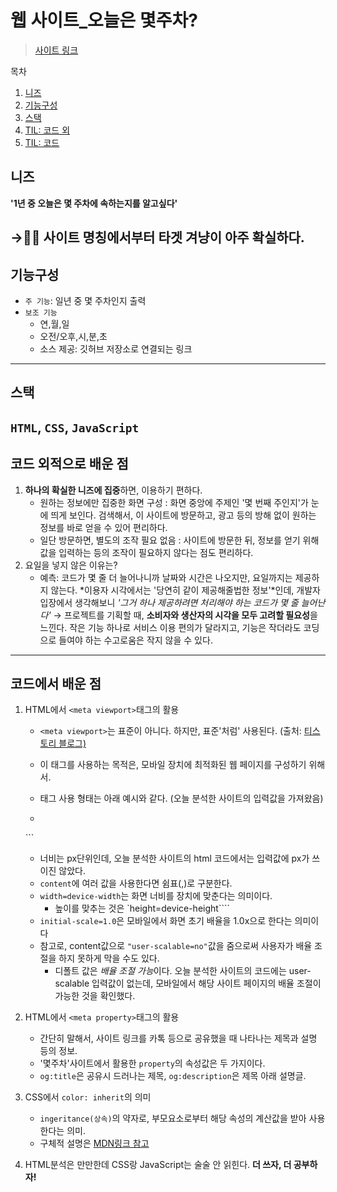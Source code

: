 # 웹 사이트_오늘은 몇주차?

> [사이트 링크](https://annyeong.me/nth-week-today/)

목차
1. [니즈](#니즈)
2. [기능구성](#기능구성)
3. [스택](#스택)
4. [TIL: 코드 외](#코드-외적으로-배운-점)
5. [TIL: 코드](#코드에서-배운-점)

## 니즈

**'1년 중 오늘은 몇 주차에 속하는지를 알고싶다'**

→👍🏻 사이트 명칭에서부터 타겟 겨냥이 아주 확실하다.
----
## 기능구성

- `주 기능`: 일년 중 몇 주차인지 출력
- `보조 기능`
    - 연,월,일
    - 오전/오후,시,분,초
    - 소스 제공: 깃허브 저장소로 연결되는 링크
----
## 스택

`HTML`, `CSS`, `JavaScript`
----
## 코드 외적으로 배운 점

1. **하나의 확실한 니즈에 집중**하면, 이용하기 편하다.
    - 원하는 정보에만 집중한 화면 구성
        : 화면 중앙에 주제인 '몇 번째 주인지'가 눈에 띄게 보인다. 검색해서, 이 사이트에 방문하고, 광고 등의 방해 없이 원하는 정보를 바로 얻을 수 있어 편리하다.
    - 일단 방문하면, 별도의 조작 필요 없음
        : 사이트에 방문한 뒤, 정보를 얻기 위해 값을 입력하는 등의 조작이 필요하지 않다는 점도 편리하다.
2. 요일을 넣지 않은 이유는?
    - 예측: 코드가 몇 줄 더 늘어나니까
        날짜와 시간은 나오지만, 요일까지는 제공하지 않는다. *이용자 시각에서는 '당연히 같이 제공해줄법한 정보'*인데, 개발자 입장에서 생각해보니 *'그거 하나 제공하려면 처리해야 하는 코드가 몇 줄 늘어난다'*
    → 프로젝트를 기획할 때, **소비자와 생산자의 시각을 모두 고려할 필요성**을 느낀다. 작은 기능 하나로 서비스 이용 편의가 달라지고, 기능은 작더라도 코딩으로 들여야 하는 수고로움은 작지 않을 수 있다.
----
## 코드에서 배운 점

1. HTML에서 `<meta viewport>`태그의 활용
    - `<meta viewport>`는 표준이 아니다. 하지만, 표준'처럼' 사용된다. (출처: [티스토리 블로그)](https://aboooks.tistory.com/352)
    - 이 태그를 사용하는 목적은, 모바일 장치에 최적화된 웹 페이지를 구성하기 위해서.
    
    - 태그 사용 형태는 아래 예시와 같다. (오늘 분석한 사이트의 입력값을 가져왔음)
    - ```html
    <meta name="viewport" content="width=device-width, initial-scale=1.0">```
    - 너비는 px단위인데, 오늘 분석한 사이트의 html 코드에서는 입력값에 px가 쓰이진 않았다.
    - `content`에 여러 값을 사용한다면 쉼표(,)로 구분한다.
    - `width=device-width`는 화면 너비를 장치에 맞춘다는 의미이다.
        - 높이를 맞추는 것은 `height=device-height````
    - `initial-scale=1.0`은 모바일에서 화면 초기 배율을 1.0x으로 한다는 의미이다
    - 참고로, content값으로 `"user-scalable=no"`값을 줌으로써 사용자가 배율 조절을 하지 못하게 막을 수도 있다.
        - 디폴트 값은 *배율 조절 가능*이다. 오늘 분석한 사이트의 코드에는 user-scalable 입력값이 없는데, 모바일에서 해당 사이트 페이지의 배율 조절이 가능한 것을 확인했다.

2. HTML에서 `<meta property>`태그의 활용
    - 간단히 말해서, 사이트 링크를 카톡 등으로 공유했을 때 나타나는 제목과 설명 등의 정보.
    - '몇주차'사이트에서 활용한 `property`의 속성값은 두 가지이다.
    - `og:title`은 공유시 드러나는 제목, `og:description`은 제목 아래 설명글.

3. CSS에서 `color: inherit`의 의미
    - `ingeritance(상속)`의 약자로, 부모요소로부터 해당 속성의 계산값을 받아 사용한다는 의미.
    - 구체적 설명은 [MDN링크 참고](https://developer.mozilla.org/ko/docs/Web/CSS/inherit)

4. HTML분석은 만만한데 CSS랑 JavaScript는 술술 안 읽힌다. **더 쓰자, 더 공부하자!**